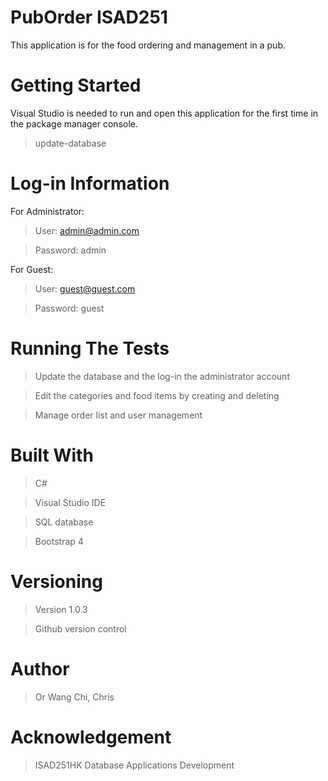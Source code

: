 PubOrder ISAD251
==================

This application is for the food ordering and management in a pub.


Getting Started
==================

Visual Studio is needed to run and open this application for the first time in the package manager console. 

 >update-database
    

Log-in Information
==================

For Administrator:

 >User: admin@admin.com

 >Password: admin

For Guest:

 >User: guest@guest.com

 >Password: guest
    
Running The Tests
==================

 >Update the database and the log-in the administrator account

 >Edit the categories and food items by creating and deleting 
 
 >Manage order list and user management 

Built With
==================

 >C#

 >Visual Studio IDE

 >SQL database

 >Bootstrap 4

Versioning
==================

 >Version 1.0.3

 >Github version control

Author
==================

 > Or Wang Chi, Chris

Acknowledgement
==================

>ISAD251HK Database Applications Development 

 
